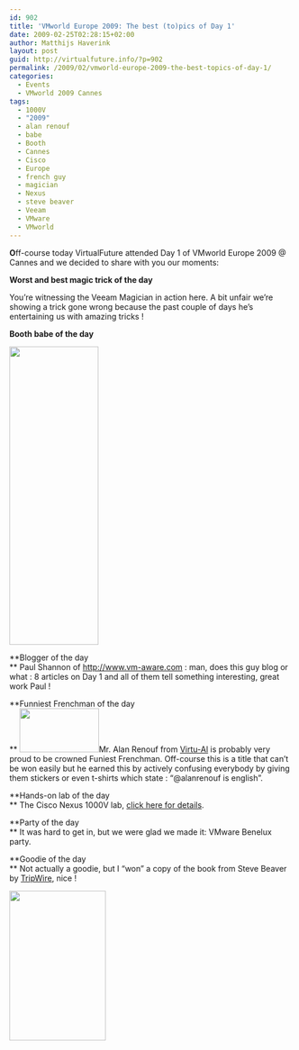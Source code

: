 ```yaml
---
id: 902
title: 'VMworld Europe 2009: The best (to)pics of Day 1'
date: 2009-02-25T02:28:15+02:00
author: Matthijs Haverink
layout: post
guid: http://virtualfuture.info/?p=902
permalink: /2009/02/vmworld-europe-2009-the-best-topics-of-day-1/
categories:
  - Events
  - VMworld 2009 Cannes
tags:
  - 1000V
  - "2009"
  - alan renouf
  - babe
  - Booth
  - Cannes
  - Cisco
  - Europe
  - french guy
  - magician
  - Nexus
  - steve beaver
  - Veeam
  - VMware
  - VMworld
---
```

**[](https://svenhuisman.com/wp-content/uploads/2009/02/alan.jpg)O**ff-course today VirtualFuture attended Day 1 of VMworld Europe 2009 @ Cannes and we decided to share with you our moments:

**Worst and best magic trick of the day** 



You&#8217;re witnessing the Veeam Magician in action here. A bit unfair we&#8217;re showing a trick gone wrong because the past couple of days he&#8217;s entertaining us with amazing tricks !  
<!--more-->

**Booth babe of the day**

[<img class="alignnone size-full wp-image-903" title="ca-booth1" src="https://svenhuisman.com/wp-content/uploads/2009/02/ca-booth1.jpg" alt="" width="158" height="530" />](https://svenhuisman.com/wp-content/uploads/2009/02/ca-booth1.jpg)

**Blogger of the day  
** Paul Shannon of <http://www.vm-aware.com> : man, does this guy blog or what : 8 articles on Day 1 and all of them tell something interesting, great work Paul ! 

**Funniest Frenchman of the day  
** [<img class="alignleft size-full wp-image-913" title="alan" src="https://svenhuisman.com/wp-content/uploads/2009/02/alan.jpg" alt="" width="141" height="78" />](https://svenhuisman.com/wp-content/uploads/2009/02/alan.jpg)Mr. Alan Renouf from <a href="http://teckinfo.blogspot.com/" target="_blank">Virtu-Al</a> is probably very proud to be crowned Funiest Frenchman. Off-course this is a title that can&#8217;t be won easily but he earned this by actively confusing everybody by giving them stickers or even t-shirts which state : &#8220;@alanrenouf is english&#8221;.

**Hands-on lab of the day  
** The Cisco Nexus 1000V lab, <a href="https://svenhuisman.com/2009/02/vmworld-europe-2009-cisco-nexus-1000v-hands-on-lab/" target="_blank">click here for details</a>.

**Party of the day  
** It was hard to get in, but we were glad we made it: VMware Benelux party. 

**Goodie of the day  
** Not actually a goodie, but I &#8220;won&#8221; a copy of the book from Steve Beaver by <a href="http://www.tripwire.com" target="_blank">TripWire</a>, nice ! 

[<img class="alignnone size-medium wp-image-904" title="Beaverbook" src="https://svenhuisman.com/wp-content/uploads/2009/02/beaverbook-213x350.jpg" alt="" width="171" height="266" />](https://svenhuisman.com/wp-content/uploads/2009/02/beaverbook.jpg)